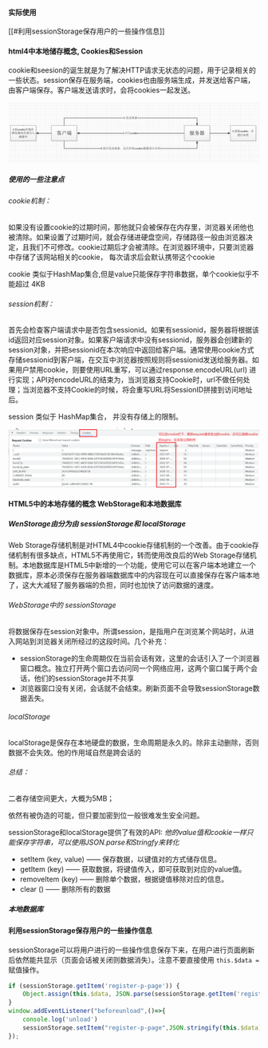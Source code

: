 #### 实际使用
[[#利用sessionStorage保存用户的一些操作信息]]

#### html4中本地储存概念,  Cookies和Session

cookie和seesion的诞生就是为了解决HTTP请求无状态的问题，用于记录相关的一些状态。session保存在服务端，cookies也由服务端生成，并发送给客户端，由客户端保存。客户端发送请求时，会将cookies一起发送。

<img src="前端浏览器的存储技术.assets/1287779-20180404062350828-745185789.png" alt="img" style="zoom:80%;" />

##### 使用的一些注意点

###### cookie机制：

如果没有设置cookie的过期时间，那他就只会被保存在内存里，浏览器关闭他也被清除。如果设置了过期时间，就会存储进硬盘空间，存储路径一般由浏览器决定，且我们不可修改。cookie过期后才会被清除。在浏览器环境中，只要浏览器中存储了该网站相关的cookie， 每次请求后会默认携带这个cookie

cookie 类似于HashMap集合,但是value只能保存字符串数据，单个cookie似乎不能超过 4KB

###### session机制：

首先会检查客户端请求中是否包含sessionid。如果有sessionid，服务器将根据该id返回对应session对象。如果客户端请求中没有sessionid，服务器会创建新的session对象，并把sessionid在本次响应中返回给客户端。通常使用cookie方式存储sessionid到客户端，在交互中浏览器按照规则将sessionid发送给服务器。如果用户禁用cookie，则要使用URL重写，可以通过response.encodeURL(url) 进行实现；API对encodeURL的结束为，当浏览器支持Cookie时，url不做任何处理；当浏览器不支持Cookie的时候，将会重写URL将SessionID拼接到访问地址后。

session 类似于 HashMap集合， 并没有存储上的限制。



<img src="前端浏览器的存储技术.assets/image-20210813155432487.png" alt="image-20210813155432487" style="zoom:80%;" />

#### HTML5中的本地存储的概念  WebStorage和本地数据库

##### WenStorage由分为由 sessionStorage和 localStorage

Web Storage存储机制是对HTML4中cookie存储机制的一个改善。由于cookie存储机制有很多缺点，HTML5不再使用它，转而使用改良后的Web Storage存储机制。本地数据库是HTML5中新增的一个功能，使用它可以在客户端本地建立一个数据库，原本必须保存在服务器端数据库中的内容现在可以直接保存在客户端本地了，这大大减轻了服务器端的负担，同时也加快了访问数据的速度。

###### WebStorage中的 sessionStorage

将数据保存在session对象中。所谓session，是指用户在浏览某个网站时，从进入网站到浏览器关闭所经过的这段时间。几个补充：

- sessionStorage的生命周期仅在当前会话有效，这里的会话引入了一个浏览器窗口概念。独立打开两个窗口去访问同一个网络应用，这两个窗口属于两个会话，他们的sessionStorage并不共享
- 浏览器窗口没有关闭，会话就不会结束。刷新页面不会导致sessionStorage数据丢失。

###### localStorage

localStorage是保存在本地硬盘的数据，生命周期是永久的。除非主动删除，否则数据不会失效。他的作用域自然是跨会话的

###### 总结：

二者存储空间更大，大概为5MB；

依然有被伪造的可能，但只要加密到位一般很难发生安全问题。

sessionStorage和localStorage提供了有效的API:  *他的value值和cookie一样只能保存字符串，可以使用JSON.parse和Stringfy来转化* 

- setItem (key, value) ——  保存数据，以键值对的方式储存信息。
- getItem (key) ——  获取数据，将键值传入，即可获取到对应的value值。
- removeItem (key) ——  删除单个数据，根据键值移除对应的信息。
- clear () ——  删除所有的数据

##### 本地数据库





#### 利用sessionStorage保存用户的一些操作信息

sessionStorage可以将用户进行的一些操作信息保存下来，在用户进行页面刷新后依然能共显示（页面会话被关闭则数据消失）。注意不要直接使用 `this.$data = `赋值操作。

```js
if (sessionStorage.getItem('register-p-page')) {
    Object.assign(this.$data, JSON.parse(sessionStorage.getItem('register-p-page')))
}
window.addEventListener("beforeunload",()=>{
    console.log('unload')
    sessionStorage.setItem("register-p-page",JSON.stringify(this.$data));
});
```





